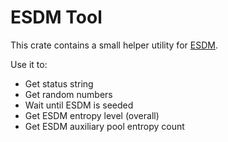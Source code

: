 # ESDM Tool

This crate contains a small helper utility for [ESDM](www.chronox.de/esdm).

Use it to:

* Get status string
* Get random numbers
* Wait until ESDM is seeded
* Get ESDM entropy level (overall)
* Get ESDM auxiliary pool entropy count